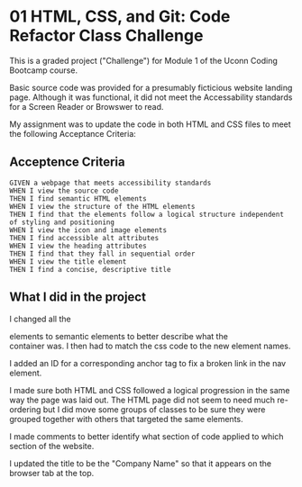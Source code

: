 # 01 HTML, CSS, and Git: Code Refactor Class Challenge

This is a graded project ("Challenge") for Module 1 of the Uconn Coding Bootcamp course.  

Basic source code was provided for a presumably ficticious website landing page.  Although it was functional, it did not meet the Accessability standards for a Screen Reader or Browswer to read.

My assignment was to update the code in both HTML and CSS files to meet the following Acceptance Criteria:

## Acceptence Criteria

```
GIVEN a webpage that meets accessibility standards
WHEN I view the source code
THEN I find semantic HTML elements
WHEN I view the structure of the HTML elements
THEN I find that the elements follow a logical structure independent of styling and positioning
WHEN I view the icon and image elements
THEN I find accessible alt attributes
WHEN I view the heading attributes
THEN I find that they fall in sequential order
WHEN I view the title element
THEN I find a concise, descriptive title
```

## What I did in the project

I changed all the <div> elements to semantic elements to better describe what the <div> container was.  I then had to match the css code to the new element names.  

I added an ID for a corresponding anchor tag to fix a broken link in the nav element.

I made sure both HTML and CSS followed a logical progression in the same way the page was laid out.  The HTML page did not seem to need much re-ordering but I did move some groups of classes to be sure they were grouped together with others that targeted the same elements.

I made comments to better identify what section of code applied to which section of the website.

I updated the title to be the "Company Name" so that it appears on the browser tab at the top.

